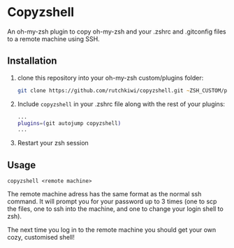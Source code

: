# Copyzshell
An oh-my-zsh plugin to copy oh-my-zsh and your .zshrc and .gitconfig files to a remote machine using SSH.
## Installation
1. clone this repository into your oh-my-zsh custom/plugins folder:

    ```zsh
    git clone https://github.com/rutchkiwi/copyzshell.git ~ZSH_CUSTOM/plugins/copyzshell
    ```

2. Include `copyzshell` in your .zshrc file along with the rest of your plugins:

    ```zsh
    ...
    plugins=(git autojump copyzshell)
    ...
    ```

3. Restart your zsh session

## Usage
```
copyzshell <remote machine>
```

The remote machine adress has the same format as the normal ssh command.
It will prompt you for your password up to 3 times (one to scp the files, one to ssh into the machine, and one to change your login shell to zsh).

The next time you log in to the remote machine you should get your own cozy, customised shell!
